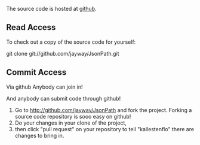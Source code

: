 The source code is hosted at [github](http://www.github.com).

## Read Access ##

To check out a copy of the source code for yourself:

git clone git://github.com/jayway/JsonPath.git


## Commit Access ##

Via github Anybody can join in!

And anybody can submit code through github!

  1. Go to http://github.com/jayway/JsonPath and fork the project. Forking a source code repository is sooo easy on github!
  1. Do your changes in your clone of the project,
  1. then click "pull request" on your repository to tell "kallestenflo" there are changes to bring in.